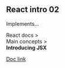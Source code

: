 ## React intro 02

Implements...  

React docs >  
Main concepts >  
**Introducing JSX**

[Doc link](https://reactjs.org/docs/introducing-jsx.html)
